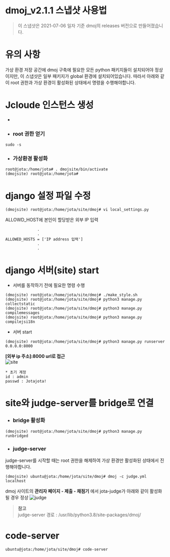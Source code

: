 dmoj_v2.1.1 스냅샷 사용법
=========================
>이 스냅샷은 2021-07-06 일자 기준 dmoj의 releases 버전으로 만들어졌습니다.

# 유의 사항
가상 환경 저장 공간에 dmoj 구축에 필요한 모든 python 패키지들이 설치되어야 정상이지만, 이 스냅샷은 일부 패키지가 global 환경에 설치되어있습니다. 따라서 아래와 같이 root 권한과 가상 환경이 활성화된 상태에서 명령을 수행해야합니다.   

# Jcloude 인스턴스 생성
* 

* ### root 권한 얻기
```
sudo -s
```
* ### 가상환경 활성화
``` 
root@jota:/home/jota# . dmojsite/bin/activate
(dmojsite) root@jota:/home/jota#
```

# django 설정 파일 수정
```
(dmojsite) root@jota:/home/jota/site/dmoj# vi local_settings.py
```

ALLOWD_HOST에 본인이 할당받은 외부 IP 입력

``` 
              .
              .
ALLOWED_HOSTS = ['IP address 입력']
              .
              .
```

# django 서버(site) start

* 서버를 동작하기 전에 필요한 명령 수행
```
(dmojsite) root@jota:/home/jota/site/dmoj# ./make_style.sh
(dmojsite) root@jota:/home/jota/site/dmoj# python3 manage.py collectstatic
(dmojsite) root@jota:/home/jota/site/dmoj# python3 manage.py compilemessages
(dmojsite) root@jota:/home/jota/site/dmoj# python3 manage.py compilejsi18n
```
* 서버 start
```
(dmojsite) root@jota:/home/jota/site/dmoj# python3 manage.py runserver 0.0.0.0:8000 
```

**[외부 ip 주소]:8000 url로 접근**   
![site](https://user-images.githubusercontent.com/42068110/124557855-f00eb380-de74-11eb-8b38-780df93f938b.PNG)

```
* 초기 계정   
id : admin   
passwd : Jotajota!
```
# site와 judge-server를 bridge로 연결

* ### bridge 활성화   
```
(dmojsite) root@jota:/home/jota/site/dmoj# python3 manage.py runbridged
```
* ### judge-server  
judge-server를 시작할 때는 root 권한을 해제하여 가상 환경만 활성화된 상태에서 진행해야합니다.
```
(dmojsite) ubuntu@jota:/home/jota/site/dmoj# dmoj -c judge.yml localhost
```

dmoj 사이트의 **관리자 페이지 - 제출 - 채점기** 에서 jota-judge가 아래와 같이 활성화 될 경우 정상
![judge](https://user-images.githubusercontent.com/42068110/124560838-36b1dd00-de78-11eb-8216-4b60c01f1708.PNG)


> **참고**    
> judge-server 경로 : /usr/lib/python3.8/site-packages/dmoj/

# code-server

```
ubuntu@jota:/home/jota/site/dmoj# code-server
```

